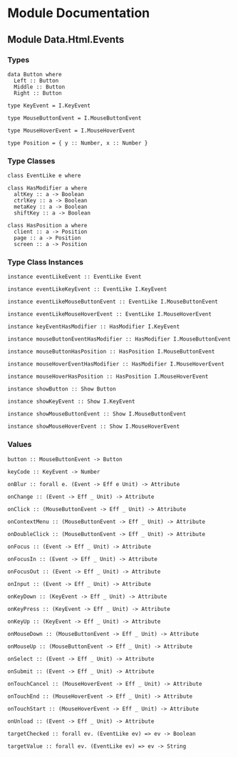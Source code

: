 # Module Documentation

## Module Data.Html.Events

### Types

    data Button where
      Left :: Button
      Middle :: Button
      Right :: Button

    type KeyEvent = I.KeyEvent

    type MouseButtonEvent = I.MouseButtonEvent

    type MouseHoverEvent = I.MouseHoverEvent

    type Position = { y :: Number, x :: Number }


### Type Classes

    class EventLike e where

    class HasModifier a where
      altKey :: a -> Boolean
      ctrlKey :: a -> Boolean
      metaKey :: a -> Boolean
      shiftKey :: a -> Boolean

    class HasPosition a where
      client :: a -> Position
      page :: a -> Position
      screen :: a -> Position


### Type Class Instances

    instance eventLikeEvent :: EventLike Event

    instance eventLikeKeyEvent :: EventLike I.KeyEvent

    instance eventLikeMouseButtonEvent :: EventLike I.MouseButtonEvent

    instance eventLikeMouseHoverEvent :: EventLike I.MouseHoverEvent

    instance keyEventHasModifier :: HasModifier I.KeyEvent

    instance mouseButtonEventHasModifier :: HasModifier I.MouseButtonEvent

    instance mouseButtonHasPosition :: HasPosition I.MouseButtonEvent

    instance mouseHoverEventHasModifier :: HasModifier I.MouseHoverEvent

    instance mouseHoverHasPosition :: HasPosition I.MouseHoverEvent

    instance showButton :: Show Button

    instance showKeyEvent :: Show I.KeyEvent

    instance showMouseButtonEvent :: Show I.MouseButtonEvent

    instance showMouseHoverEvent :: Show I.MouseHoverEvent


### Values

    button :: MouseButtonEvent -> Button

    keyCode :: KeyEvent -> Number

    onBlur :: forall e. (Event -> Eff e Unit) -> Attribute

    onChange :: (Event -> Eff _ Unit) -> Attribute

    onClick :: (MouseButtonEvent -> Eff _ Unit) -> Attribute

    onContextMenu :: (MouseButtonEvent -> Eff _ Unit) -> Attribute

    onDoubleClick :: (MouseButtonEvent -> Eff _ Unit) -> Attribute

    onFocus :: (Event -> Eff _ Unit) -> Attribute

    onFocusIn :: (Event -> Eff _ Unit) -> Attribute

    onFocusOut :: (Event -> Eff _ Unit) -> Attribute

    onInput :: (Event -> Eff _ Unit) -> Attribute

    onKeyDown :: (KeyEvent -> Eff _ Unit) -> Attribute

    onKeyPress :: (KeyEvent -> Eff _ Unit) -> Attribute

    onKeyUp :: (KeyEvent -> Eff _ Unit) -> Attribute

    onMouseDown :: (MouseButtonEvent -> Eff _ Unit) -> Attribute

    onMouseUp :: (MouseButtonEvent -> Eff _ Unit) -> Attribute

    onSelect :: (Event -> Eff _ Unit) -> Attribute

    onSubmit :: (Event -> Eff _ Unit) -> Attribute

    onTouchCancel :: (MouseHoverEvent -> Eff _ Unit) -> Attribute

    onTouchEnd :: (MouseHoverEvent -> Eff _ Unit) -> Attribute

    onTouchStart :: (MouseHoverEvent -> Eff _ Unit) -> Attribute

    onUnload :: (Event -> Eff _ Unit) -> Attribute

    targetChecked :: forall ev. (EventLike ev) => ev -> Boolean

    targetValue :: forall ev. (EventLike ev) => ev -> String




